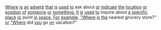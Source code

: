 [Where](./where.md) [is](./is.md) [an](./an.md) [adverb](./adverb.md) [that](./that.md) [is](./is.md) [used](./used.md) [to](./to.md) ask about [or](./or.md) [indicate](./indicate.md) [the](./the.md) [location](./location.md) [or](./or.md) [position](./position.md) [of](./of.md) [someone](./someone.md) [or](./or.md) [something.](./something.md) [It](./it.md) [is](./is.md) [used](./used.md) [to](./to.md) inquire about [a](./a.md) [specific](./specific.md) [place](./place.md) [or](./or.md) point [in](./in.md) [space.](./space.md) [For](./for.md) [example,](./example.md) ["Where](./where.md) [is](./is.md) [the](./the.md) nearest grocery store?" [or](./or.md) ["Where](./where.md) did [you](./you.md) go [on](./on.md) vacation?"